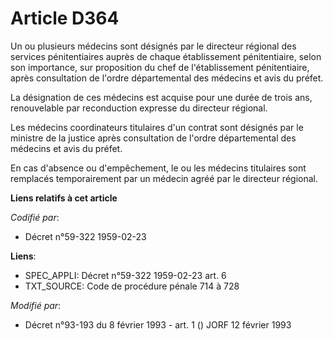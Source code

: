 # Article D364

Un ou plusieurs médecins sont désignés par le directeur régional des services pénitentiaires auprès de chaque établissement
pénitentiaire, selon son importance, sur proposition du chef de l'établissement pénitentiaire, après consultation de l'ordre
départemental des médecins et avis du préfet.

La désignation de ces médecins est acquise pour une durée de trois ans, renouvelable par reconduction expresse du directeur
régional.

Les médecins coordinateurs titulaires d'un contrat sont désignés par le ministre de la justice après consultation de l'ordre
départemental des médecins et avis du préfet.

En cas d'absence ou d'empêchement, le ou les médecins titulaires sont remplacés temporairement par un médecin agréé par le
directeur régional.

**Liens relatifs à cet article**

_Codifié par_:

  - Décret n°59-322 1959-02-23

**Liens**:

  - SPEC_APPLI: Décret n°59-322 1959-02-23 art. 6
  - TXT_SOURCE: Code de procédure pénale 714 à 728

_Modifié par_:

  - Décret n°93-193 du 8 février 1993 - art. 1 () JORF 12 février 1993
